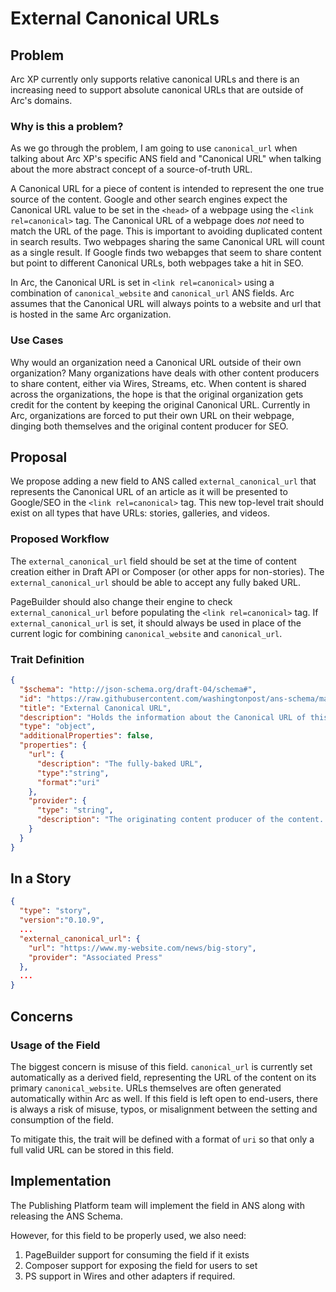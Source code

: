 # External Canonical URLs

## Problem

Arc XP currently only supports relative canonical URLs and there is an increasing need to support absolute canonical URLs that are outside of Arc's domains. 

### Why is this a problem?

As we go through the problem, I am going to use `canonical_url` when talking about Arc XP's specific ANS field and "Canonical URL" when talking about the more abstract concept of a source-of-truth URL. 

A Canonical URL for a piece of content is intended to represent the one true source of the content. Google and other search engines expect the Canonical URL value to be set in the `<head>` of a webpage using the `<link rel=canonical>` tag. The Canonical URL of a webpage does _not_ need to match the URL of the page. This is important to avoiding duplicated content in search results. Two webpages sharing the same Canonical URL will count as a single result. If Google finds two webapges that seem to share content but point to different Canonical URLs, both webpages take a hit in SEO. 

In Arc, the Canonical URL is set in `<link rel=canonical>` using a combination of `canonical_website` and `canonical_url` ANS fields. Arc assumes that the Canonical URL will always points to a website and url that is hosted in the same Arc organization. 


### Use Cases

Why would an organization need a Canonical URL outside of their own organization? Many organizations have deals with other content producers to share content, either via Wires, Streams, etc. When content is shared across the organizations, the hope is that the original organization gets credit for the content by keeping the original Canonical URL. Currently in Arc, organizations are forced to put their own URL on their webpage, dinging both themselves and the original content producer for SEO. 


## Proposal

We propose adding a new field to ANS called `external_canonical_url` that represents the Canonical URL of an article as it will be presented to Google/SEO in the `<link rel=canonical>` tag. This new top-level trait should exist on all types that have URLs: stories, galleries, and videos. 

### Proposed Workflow
The `external_canonical_url` field should be set at the time of content creation either in Draft API or Composer (or other apps for non-stories). The `external_canonical_url` should be able to accept any fully baked URL.

PageBuilder should also change their engine to check `external_canonical_url` before populating the `<link rel=canonical>` tag. If `external_canonical_url` is set, it should always be used in place of the current logic for combining `canonical_website` and `canonical_url`. 

### Trait Definition

```JSON
{
  "$schema": "http://json-schema.org/draft-04/schema#",
  "id": "https://raw.githubusercontent.com/washingtonpost/ans-schema/master/src/main/resources/schema/ans/0.10.9/traits/trait_external_canonical_url.json",
  "title": "External Canonical URL",
  "description": "Holds the information about the Canonical URL of this content if outside of the organization",
  "type": "object",
  "additionalProperties": false,
  "properties": {
    "url": {
      "description": "The fully-baked URL",
      "type":"string",
      "format":"uri"
    },
    "provider": {
      "type": "string",
      "description": "The originating content producer of the content. (Example: Stacker)"
    }
  }
}
```

## In a Story


```JSON
{
  "type": "story",
  "version":"0.10.9",
  ...
  "external_canonical_url": {
    "url": "https://www.my-website.com/news/big-story",
    "provider": "Associated Press"
  },
  ...
}

```


## Concerns

### Usage of the Field

The biggest concern is misuse of this field. `canonical_url` is currently set automatically as a derived field, representing the URL of the content on its primary `canonical_website`. URLs themselves are often generated automatically within Arc as well. If this field is left open to end-users, there is always a risk of misuse, typos, or misalignment between the setting and consumption of the field. 

To mitigate this, the trait will be defined with a format of `uri` so that only a full valid URL can be stored in this field. 

## Implementation

The Publishing Platform team will implement the field in ANS along with releasing the ANS Schema. 

However, for this field to be properly used, we also need: 
1. PageBuilder support for consuming the field if it exists 
2. Composer support for exposing the field for users to set
3. PS support in Wires and other adapters if required. 
